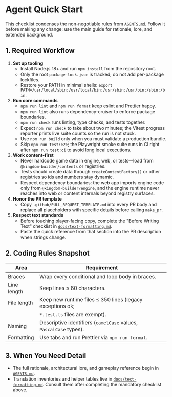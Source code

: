 # Agent Quick Start

This checklist condenses the non-negotiable rules from
[`AGENTS.md`](../AGENTS.md). Follow it before making any change; use the main
guide for rationale, lore, and extended background.

## 1. Required Workflow

1. **Set up tooling**
   - Install Node.js 18+ and run `npm install` from the repository root.
   - Only the root `package-lock.json` is tracked; do not add per-package
     lockfiles.
   - Restore your PATH in minimal shells:
     `export PATH=/usr/local/sbin:/usr/local/bin:/usr/sbin:/usr/bin:/sbin:/bin`.
2. **Run core commands**
   - `npm run lint` and `npm run format` keep eslint and Prettier happy.
   - `npm run lint` also runs dependency-cruiser to enforce package boundaries.
   - `npm run check` runs linting, type checks, and tests together.
   - Expect `npm run check` to take about two minutes; the Vitest progress
     reporter prints live suite counts so the run is not stuck.
   - Use `npm run build` only when you must validate a production bundle.
   - Skip `npm run test:e2e`; the Playwright smoke suite runs in CI right after
     `npm run test:ci` to avoid long local executions.
3. **Work content-first**
   - Never hardcode game data in engine, web, or tests—load from
     `@kingdom-builder/contents` or registries.
   - Tests should create data through `createContentFactory()` or other
     registries so ids and numbers stay dynamic.
   - Respect dependency boundaries: the web app imports engine code only from
     `@kingdom-builder/engine`, and the engine runtime never reaches into web or
     content internals beyond registry surfaces.
4. **Honor the PR template**
   - Copy `.github/PULL_REQUEST_TEMPLATE.md` into every PR body and replace all
     placeholders with specific details before calling `make_pr`.
5. **Respect text standards**
   - Before touching player-facing copy, complete the "Before Writing Text"
     checklist in
     [`docs/text-formatting.md`](text-formatting.md#0-before-writing-text).
   - Paste the quick reference from that section into the PR description when
     strings change.

## 2. Coding Rules Snapshot

| Area        | Requirement                                                       |
| ----------- | ----------------------------------------------------------------- |
| Braces      | Wrap every conditional and loop body in braces.                   |
| Line length | Keep lines ≤ 80 characters.                                       |
| File length | Keep new runtime files ≤ 350 lines (legacy exceptions ok;         |
|             | `*.test.ts` files are exempt).                                    |
| Naming      | Descriptive identifiers (`camelCase` values, `PascalCase` types). |
| Formatting  | Use tabs and run Prettier via `npm run format`.                   |

## 3. When You Need Detail

- The full rationale, architectural lore, and gameplay reference begin in
  [`AGENTS.md`](../AGENTS.md#1-core-agent-principles).
- Translation inventories and helper tables live in
  [`docs/text-formatting.md`](text-formatting.md#1-translation-pipeline-overview).
  Consult them after completing the mandatory checklist above.
